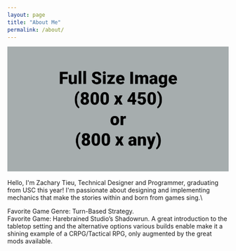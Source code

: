 ```yaml
---
layout: page
title: "About Me"
permalink: /about/
---
```


![Picture 1](/assets/fullsize.png)

Hello, I'm Zachary Tieu, Technical Designer and Programmer, graduating from USC this year! I'm passionate about designing and implementing mechanics that make the stories within and born from games sing.\\

  Favorite Game Genre: Turn-Based Strategy.\
  Favorite Game: Harebrained Studio’s Shadowrun. A great introduction to the tabletop setting and the alternative options various builds enable make it a shining example of a CRPG/Tactical RPG, only augmented by the great mods available.
